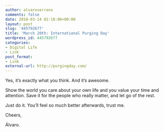 ```yaml
---
author: alvaroserrano
comments: false
date: 2010-03-14 02:18:00+00:00
layout: post
slug: '445792677'
title: 'March 20th: International Purging Day'
wordpress_id: 445792677
categories:
- Digital Life
- Link
post_format:
- Link
external-url: http://purgingday.com/
---
```


Yes, it’s exactly what you think. And it’s awesome.

Show the world you care about your own life and you value your time and attention. Save it for the people who really matter, and let go of the rest.

Just do it. You’ll feel so much better afterwards, trust me.

Cheers,

Álvaro.
